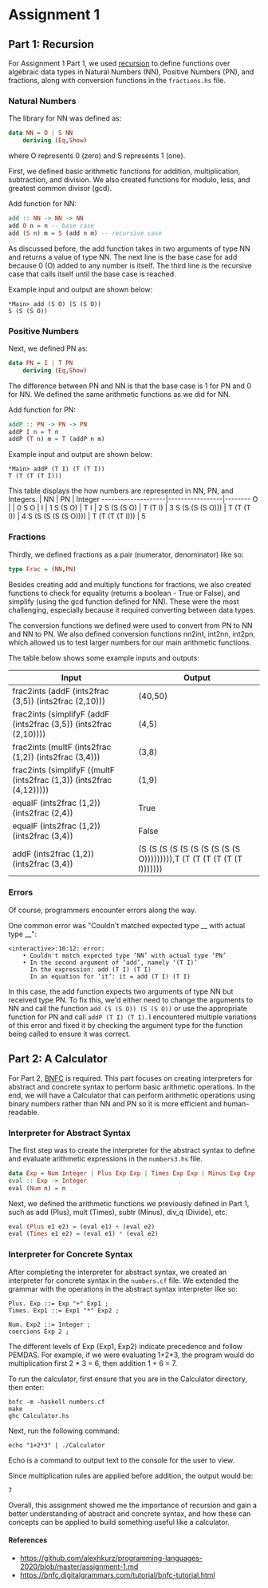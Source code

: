 # Assignment 1

## Part 1: Recursion
For Assignment 1 Part 1, we used [recursion](Recursion.md) to define functions over algebraic data types in Natural Numbers (NN), Positive Numbers (PN), and fractions, along with conversion functions in the `fractions.hs` file.

### Natural Numbers
The library for NN was defined as:
```Haskell
data NN = O | S NN
    deriving (Eq,Show)
```
where O represents 0 (zero) and S represents 1 (one).

First, we defined basic arithmetic functions for addition, multiplication, subtraction, and division. We also created functions for modulo, less, and greatest common divisor (gcd).

Add function for NN:
```Haskell
add :: NN -> NN -> NN
add O n = n -- base case
add (S n) m = S (add n m) -- recursive case
```
As discussed before, the add function takes in two arguments of type NN and returns a value of type NN. The next line is the base case for add because 0 (O) added to any number is itself. The third line is the recursive case that calls itself until the base case is reached.

Example input and output are shown below:
```
*Main> add (S O) (S (S O))
S (S (S O))
```

### Positive Numbers
Next, we defined PN as:
```Haskell
data PN = I | T PN
    deriving (Eq,Show)
```

The difference between PN and NN is that the base case is 1 for PN and 0 for NN.
We defined the same arithmetic functions as we did for NN.

Add function for PN:
```Haskell
addP :: PN -> PN -> PN
addP I n = T n
addP (T n) m = T (addP n m)
```
Example input and output are shown below:
```
*Main> addP (T I) (T (T I))
T (T (T (T I)))
```

This table displays the how numbers are represented in NN, PN, and Integers.
| NN                | PN              | Integer
--------------------|-----------------|--------
O                   |                 | 0
S O                 | I               | 1
S (S O)             | T I             | 2
S (S (S O)          | T (T I)         | 3
S (S (S (S O)))     | T (T (T I))     | 4
S (S (S (S (S O)))) | T (T (T (T I))) | 5


### Fractions
Thirdly, we defined fractions as a pair (numerator, denominator) like so:
```Haskell
type Frac = (NN,PN)
```

Besides creating add and multiply functions for fractions, we also created functions to check for equality (returns a boolean - True or False), and simplify (using the gcd function defined for NN). These were the most challenging, especially because it required converting between data types.

The conversion functions we defined were used to convert from PN to NN and NN to PN. We also defined conversion functions nn2int, int2nn, int2pn, which allowed us to test larger numbers for our main arithmetic functions.

The table below shows some example inputs and outputs:

| Input                                                              | Output
---------------------------------------------------------------------|-------
frac2ints (addF (ints2frac (3,5)) (ints2frac (2,10)))                | (40,50)
frac2ints (simplifyF (addF (ints2frac (3,5)) (ints2frac (2,10))))    | (4,5)
frac2ints (multF (ints2frac (1,2)) (ints2frac (3,4)))                | (3,8)
frac2ints (simplifyF ((multF (ints2frac (1,3)) (ints2frac (4,12))))) | (1,9)
equalF (ints2frac (1,2)) (ints2frac (2,4))                           | True
equalF (ints2frac (1,2)) (ints2frac (3,4))                           | False
addF (ints2frac (1,2)) (ints2frac (3,4))                             | (S (S (S (S (S (S (S (S (S (S O))))))))),T (T (T (T (T (T (T I)))))))


### Errors
Of course, programmers encounter errors along the way.

One common error was "Couldn't matched expected type __ with actual type __":
```
<interactive>:10:12: error:
    • Couldn't match expected type ‘NN’ with actual type ‘PN’
    • In the second argument of ‘add’, namely ‘(T I)’
      In the expression: add (T I) (T I)
      In an equation for ‘it’: it = add (T I) (T I)
```
In this case, the add function expects two arguments of type NN but received type PN. To fix this, we'd either need to change the arguments to NN and call the function `add (S (S O)) (S (S O))` or use the appropriate function for PN and call `addP (T I) (T I)`. I encountered multiple variations of this error and fixed it by checking the argument type for the function being called to ensure it was correct.

## Part 2: A Calculator
For Part 2, [BNFC](BNFC-Installation) is required. This part focuses on creating interpreters for abstract and concrete syntax to perform basic arithmetic operations. In the end, we will have a Calculator that can perform arithmetic operations using binary numbers rather than NN and PN so it is more efficient and human-readable.

### Interpreter for Abstract Syntax
The first step was to create the interpreter for the abstract syntax to define and evaluate arithmetic expressions in the `numbers3.hs` file.
```Haskell
data Exp = Num Integer | Plus Exp Exp | Times Exp Exp | Minus Exp Exp | Divide Exp Exp | Modulo Exp Exp | Power Exp Exp | Negate Exp | Abs Exp | GCD Exp Exp
eval :: Exp -> Integer
eval (Num n) = n
```

Next, we defined the arithmetic functions we previously defined in Part 1, such as add (Plus), mult (Times), subtr (Minus), div_q (Divide), etc.

```Haskell
eval (Plus e1 e2) = (eval e1) + (eval e2)
eval (Times e1 e2) = (eval e1) * (eval e2)
```

### Interpreter for Concrete Syntax
After completing the interpreter for abstract syntax, we created an interpreter for concrete syntax in the `numbers.cf` file. We extended the grammar with the operations in the abstract syntax interpreter like so:
```
Plus. Exp ::= Exp "+" Exp1 ;
Times. Exp1 ::= Exp1 "*" Exp2 ;

Num. Exp2 ::= Integer ;
coercions Exp 2 ;
```
The different levels of Exp (Exp1, Exp2) indicate precedence and follow PEMDAS. For example, if we were evaluating 1+2*3, the program would do multiplication first 2 * 3 = 6, then addition 1 + 6 = 7.

To run the calculator, first ensure that you are in the Calculator directory, then enter:
```
bnfc -m -haskell numbers.cf
make
ghc Calculator.hs
```

Next, run the following command:
```
echo "1+2*3" | ./Calculator
```
Echo is a command to output text to the console for the user to view.

Since multiplication rules are applied before addition, the output would be:
```
7
```

Overall, this assignment showed me the importance of recursion and gain a better understanding of abstract and concrete syntax, and how these can concepts can be applied to build something useful like a calculator.

#### References
- https://github.com/alexhkurz/programming-languages-2020/blob/master/assignment-1.md
- https://bnfc.digitalgrammars.com/tutorial/bnfc-tutorial.html
